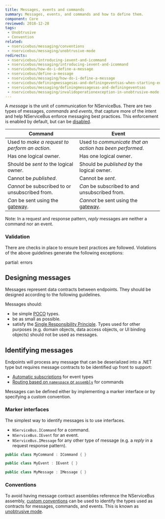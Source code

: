 ```yaml
---
title: Messages, events and commands
summary: Messages, events, and commands and how to define them.
component: Core
reviewed: 2018-12-28
tags:
 - Unobtrusive
 - Convention
related:
 - nservicebus/messaging/conventions
 - nservicebus/messaging/unobtrusive-mode
redirects:
 - nservicebus/introducing-ievent-and-icommand
 - nservicebus/messaging/introducing-ievent-and-icommand
 - nservicebus/how-do-i-define-a-message
 - nservicebus/define-a-message
 - nservicebus/messaging/how-do-i-define-a-message
 - nservicebus/definingmessagesas-and-definingeventsas-when-starting-endpoint
 - nservicebus/messaging/definingmessagesas-and-definingeventsas
 - nservicebus/messaging/invalidoperationexception-in-unobtrusive-mode
---
```


A *message* is the unit of communication for NServiceBus. There are two types of messages, _commands_ and _events_, that capture more of the intent and help NServiceBus enforce messaging best practices. This enforcement is enabled by default, but can be [disabled](best-practice-enforcement.md).

Command | Event
-- | --
Used to _make a request to perform an action_. | Used to _communicate that an action has been performed_.
Has one logical owner. | Has one logical owner.
Should be _sent to_ the logical owner. | Should be _published by_ the logical owner.
Cannot be _published_. | Cannot be _sent_.
_Cannot_ be subscribed to or unsubscribed from. | _Can_ be subscribed to and unsubscribed from.
_Can_ be sent using the [gateway](/nservicebus/gateway). | _Cannot_ be sent using the [gateway](/nservicebus/gateway).

Note: In a request and response pattern, _reply_ messages are neither a command nor an event.


### Validation

There are checks in place to ensure best practices are followed. Violations of the above guidelines generate the following exceptions:

partial: errors


## Designing messages

Messages represent data contracts between endpoints. They should be designed according to the following guidelines.
 
Messages should:

* be simple [POCO](https://en.wikipedia.org/wiki/Plain_old_CLR_object) types.
* be as small as possible.
* satisfy the [Single Responsibility Principle](https://en.wikipedia.org/wiki/Single_responsibility_principle). Types used for other purposes (e.g. domain objects, data access objects, or UI binding objects) should not be used as messages.


## Identifying messages

Endpoints will process any message that can be deserialized into a .NET type but requires message contracts to be identified up front to support:

* [Automatic subscriptions](/nservicebus/messaging/publish-subscribe/controlling-what-is-subscribed.md) for event types
* [Routing based on `namespace` or `assembly`](/nservicebus/messaging/routing.md) for commands

Messages can be defined either by implementing a marker interface or by specifying a custom convention.

### Marker interfaces

The simplest way to identify messages is to use interfaces.

* `NServiceBus.ICommand` for a command.
* `NServiceBus.IEvent` for an event.
* `NServiceBus.IMessage` for any other type of message (e.g. a _reply_ in a request response pattern).

```cs
public class MyCommand : ICommand { }

public class MyEvent : IEvent { }

public class MyMessage : IMessage { }
```

### Conventions

To avoid having message contract assemblies reference the NServiceBus assembly, [custom conventions](/nservicebus/messaging/conventions.md) can be used to identify the types used as contracts for messages, commands, and events. This is known as [unobtrusive mode](unobtrusive-mode.md).
